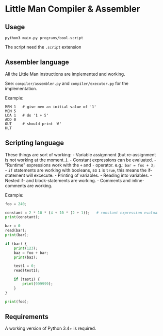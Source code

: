 # Little Man Compiler & Assembler

## Usage

`python3 main.py programs/bool.script`

The script need the `.script` extension

## Assembler language

All the Little Man instructions are implemented and working.  

See: `compiler/assembler.py` and `compiler/executor.py` for the implementation.

Example:
```
MEM 1   # give mem an initial value of '1'
MEM 5
LDA 1   # do '1 + 5'
ADD 0
OUT     # should print '6'
HLT
```

## Scripting language

These things are sort of working:
	- Variable assigmnent (but re-assignment is not working at the moment..).
	- Constant expressions can be evaluated.
	- "Runtime" expressions work with the `+` and `-` operator. e.g.: `bar = foo + 3;`
	- `if` statements are working with booleans, so `1` is `true`, this means the if-statement will excecute.
	- Printing of variables.
	- Reading into variables.
	- Nested if- and block-statements are working.
	- Comments and inline-comments are working.

Example:
```python
foo = 240;

constant = 2 * 10 * (4 + 10 * (2 + 1));   # constant expression evaluation
print(constant);

bar = 0
read(bar);
print(bar);

if (bar) {
    print(123);
    baz = foo + bar;
    print(baz);

    test1 = 0;
    read(test1);

    if (test1) {
        print(999999);
    }
}

print(foo);
```

## Requirements

A working version of Python 3.4+ is required.
